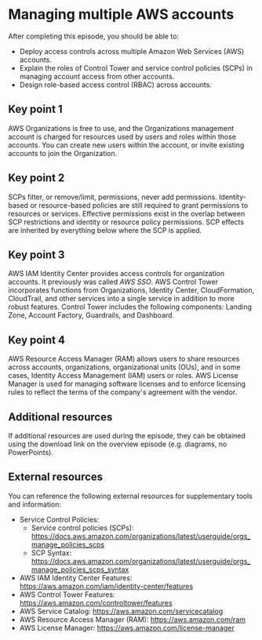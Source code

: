 # Managing multiple AWS accounts

After completing this episode, you should be able to:

+ Deploy access controls across multiple Amazon Web Services (AWS) accounts.
+ Explain the roles of Control Tower and service control policies (SCPs) in managing account access from other accounts.
+ Design role-based access control (RBAC) across accounts.

## Key point 1

AWS Organizations is free to use, and the Organizations management account is charged for resources used by users and roles within those accounts. You can create new users within the account, or invite existing accounts to join the Organization.

## Key point 2

SCPs filter, or remove/limit, permissions, never add permissions. Identity-based or resource-based policies are still required to grant permissions to resources or services. Effective permissions exist in the overlap between SCP restrictions and identity or resource policy permissions. SCP effects are inherited by everything below where the SCP is applied.

## Key point 3

AWS IAM Identity Center provides access controls for organization accounts. It previously was called *AWS SSO*. AWS Control Tower incorporates functions from Organizations, Identity Center, CloudFormation, CloudTrail, and other services into a single service in addition to more robust features. Control Tower includes the following components: Landing Zone, Account Factory, Guardrails, and Dashboard.

## Key point 4

AWS Resource Access Manager (RAM) allows users to share resources across accounts, organizations, organizational units (OUs), and in some cases, Identity Access Management (IAM) users or roles. AWS License Manager is used for managing software licenses and to enforce licensing rules to reflect the terms of the company's agreement with the vendor.

## Additional resources

If additional resources are used during the episode, they can be obtained using the download link on the overview episode (e.g. diagrams, no PowerPoints).

## External resources

You can reference the following external resources for supplementary tools and information:

+ Service Control Policies:
  + Service control policies (SCPs): <https://docs.aws.amazon.com/organizations/latest/userguide/orgs_manage_policies_scps>
  + SCP Syntax: <https://docs.aws.amazon.com/organizations/latest/userguide/orgs_manage_policies_scps_syntax>
+ AWS IAM Identity Center Features: <https://aws.amazon.com/iam/identity-center/features>
+ AWS Control Tower Features: <https://aws.amazon.com/controltower/features>
+ AWS Service Catalog: <https://aws.amazon.com/servicecatalog>
+ AWS Resource Access Manager (RAM): <https://aws.amazon.com/ram>
+ AWS License Manager: <https://aws.amazon.com/license-manager>
